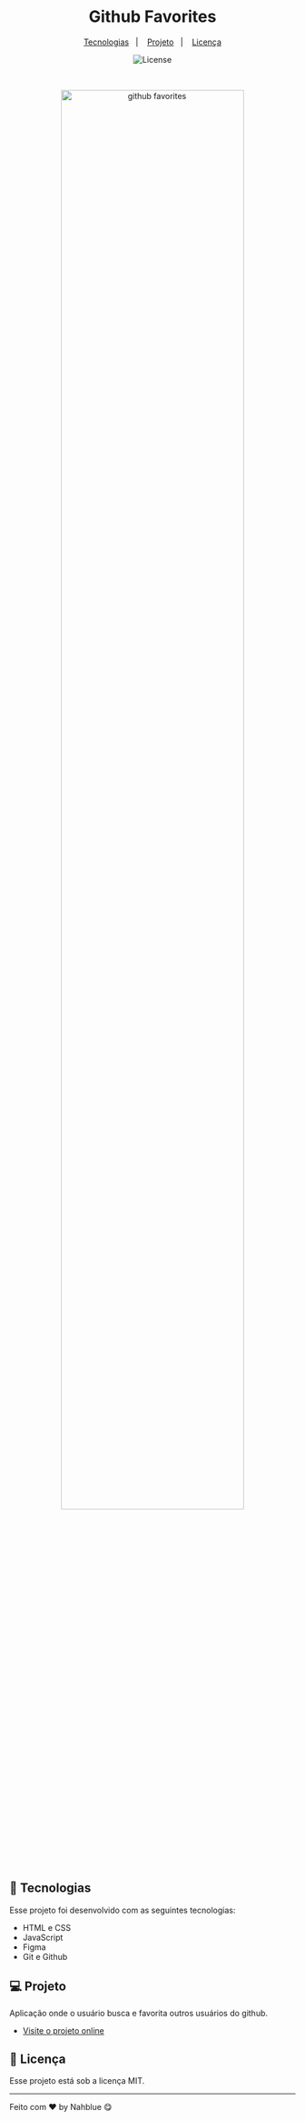 <h1 align="center">Github Favorites</h1>

<p align="center">
  <a href="#-tecnologias">Tecnologias</a>&nbsp;&nbsp;&nbsp;|&nbsp;&nbsp;&nbsp;
  <a href="#-projeto">Projeto</a>&nbsp;&nbsp;&nbsp;|&nbsp;&nbsp;&nbsp;
  <a href="#memo-licença">Licença</a>
</p>

<p align="center">
  <img alt="License" src="https://img.shields.io/static/v1?label=license&message=MIT&color=49AA26&labelColor=000000">
</p>

<br>

<p align="center">
  <img alt="github favorites" src="https://i.imgur.com/JRUiSAQ.png" width="80%">
</p>

## 🚀 Tecnologias

Esse projeto foi desenvolvido com as seguintes tecnologias:

- HTML e CSS
- JavaScript
- Figma
- Git e Github


## 💻 Projeto

Aplicação onde o usuário busca e favorita outros usuários do github.

- [Visite o projeto online](https://nahblue.github.io/js-github-favorites/)

## :memo: Licença

Esse projeto está sob a licença MIT.

---

Feito com ♥ by Nahblue 😋
